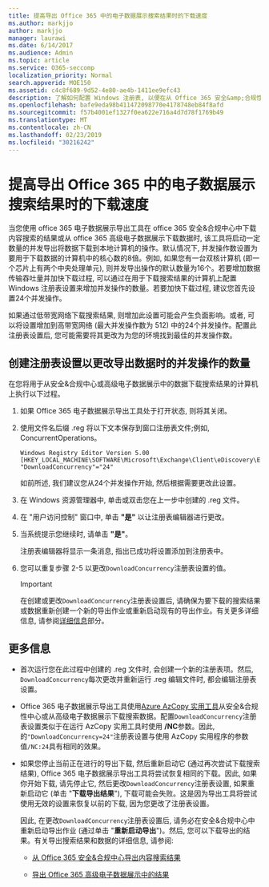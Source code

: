 ```yaml
---
title: 提高导出 Office 365 中的电子数据展示搜索结果时的下载速度
ms.author: markjjo
author: markjjo
manager: laurawi
ms.date: 6/14/2017
ms.audience: Admin
ms.topic: article
ms.service: O365-seccomp
localization_priority: Normal
search.appverid: MOE150
ms.assetid: c4c8f689-9d52-4e80-ae4b-1411ee9efc43
description: 了解如何配置 Windows 注册表, 以便在从 Office 365 安全&amp;合规性中心和 office 365 高级电子数据展示中下载搜索结果和搜索数据时增加数据吞吐量。
ms.openlocfilehash: bafe9eda98b411472098770e4178748eb84f8afd
ms.sourcegitcommit: f57b4001ef1327f0ea622e716a4d7d78f1769b49
ms.translationtype: MT
ms.contentlocale: zh-CN
ms.lasthandoff: 02/23/2019
ms.locfileid: "30216242"
---
```

# <a name="increase-the-download-speed-when-exporting-ediscovery-search-results-from-office-365"></a>提高导出 Office 365 中的电子数据展示搜索结果时的下载速度

当您使用 office 365 电子数据展示导出工具在 office 365 安全&amp;合规中心中下载内容搜索的结果或从 office 365 高级电子数据展示下载数据时, 该工具将启动一定数量的并发导出将数据下载到本地计算机的操作。默认情况下, 并发操作数设置为要用于下载数据的计算机中的核心数的8倍。例如, 如果您有一台双核计算机 (即一个芯片上有两个中央处理单元), 则并发导出操作的默认数量为16个。若要增加数据传输吞吐量并加快下载过程, 可以通过在用于下载搜索结果的计算机上配置 Windows 注册表设置来增加并发操作的数量。若要加快下载过程, 建议您首先设置24个并发操作。
  
如果通过低带宽网络下载搜索结果, 则增加此设置可能会产生负面影响。或者, 可以将设置增加到高带宽网络 (最大并发操作数为 512) 中的24个并发操作。配置此注册表设置后, 您可能需要将其更改为为您的环境找到最佳的并发操作数。
  
## <a name="create-a-registry-setting-to-change-the-number-of-concurrent-operations-when-exporting-data"></a>创建注册表设置以更改导出数据时的并发操作的数量

在您将用于从安全&amp;合规中心或高级电子数据展示中的数据下载搜索结果的计算机上执行以下过程。
  
1. 如果 Office 365 电子数据展示导出工具处于打开状态, 则将其关闭。 
    
2. 使用文件名后缀 .reg 将以下文本保存到窗口注册表文件;例如, ConcurrentOperations。 
    
    ```
    Windows Registry Editor Version 5.00
    [HKEY_LOCAL_MACHINE\SOFTWARE\Microsoft\Exchange\Client\eDiscovery\ExportTool]
    "DownloadConcurrency"="24"
    ```

    如前所述, 我们建议您从24个并发操作开始, 然后根据需要更改此设置。
    
3. 在 Windows 资源管理器中, 单击或双击您在上一步中创建的 .reg 文件。
    
4. 在 "用户访问控制" 窗口中, 单击 **"是"** 以让注册表编辑器进行更改。 
    
5. 当系统提示您继续时, 请单击 **"是"**。
    
    注册表编辑器将显示一条消息, 指出已成功将设置添加到注册表中。
    
6. 您可以重复步骤 2-5 以更改`DownloadConcurrency`注册表设置的值。 
    
    > [!IMPORTANT]
    > 在创建或更改`DownloadConcurrency`注册表设置后, 请确保为要下载的搜索结果或数据重新创建一个新的导出作业或重新启动现有的导出作业。有关更多详细信息, 请参阅[详细信息](increase-download-speeds-when-exporting-ediscovery-results.md#moreinfo)部分。 
  
## <a name="more-information"></a>更多信息

- 首次运行您在此过程中创建的 .reg 文件时, 会创建一个新的注册表项。然后, `DownloadConcurrency`每次更改并重新运行 .reg 编辑文件时, 都会编辑注册表设置。 
    
- Office 365 电子数据展示导出工具使用[Azure AzCopy 实用工具](https://go.microsoft.com/fwlink/?linkid=849949)从安全&amp;合规性中心或从高级电子数据展示下载搜索数据。配置`DownloadConcurrency`注册表设置类似于在运行 AzCopy 实用工具时使用 **/NC**参数。因此, 的`"DownloadConcurrency=24"`注册表设置与使用 AzCopy 实用程序的参数值`/NC:24`具有相同的效果。 
    
- 如果您停止当前正在进行的导出下载, 然后重新启动它 (通过再次尝试下载搜索结果), Office 365 电子数据展示导出工具将尝试恢复相同的下载。因此, 如果你开始下载, 请先停止它, 然后更改`DownloadConcurrency`注册表设置, 如果重新启动它 (单击 "**下载导出结果**"), 下载可能会失败。这是因为导出工具将尝试使用无效的设置来恢复以前的下载, 因为您更改了注册表设置。
    
    因此, 在更改`DownloadConcurrency`注册表设置后, 请务必在安全&amp;合规中心中重新启动导出作业 (通过单击 "**重新启动导出**")。然后, 您可以下载导出的结果。有关导出搜索结果和数据的详细信息, 请参阅:
    
  - [从 Office 365 安全&amp;合规中心导出内容搜索结果](export-search-results.md)
    
  - [导出 Office 365 高级电子数据展示中的结果](export-results-in-advanced-ediscovery.md)
    
